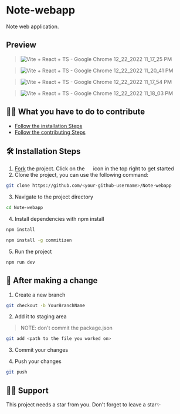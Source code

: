 # Note-webapp
Note web application.


## Preview
> ![Vite + React + TS - Google Chrome 12_22_2022 11_17_25 PM](https://user-images.githubusercontent.com/85039185/209236134-2782148c-0725-4e76-bafb-a61aeac3da9e.png)

> ![Vite + React + TS - Google Chrome 12_22_2022 11_20_41 PM](https://user-images.githubusercontent.com/85039185/209236163-38ec77ab-241a-4978-a376-8258d446a857.png)

> ![Vite + React + TS - Google Chrome 12_22_2022 11_17_54 PM](https://user-images.githubusercontent.com/85039185/209236266-27a572b7-e5fb-4fed-ab02-c08705eede5d.png)

> ![Vite + React + TS - Google Chrome 12_22_2022 11_18_03 PM](https://user-images.githubusercontent.com/85039185/209236320-34096879-3091-4f10-bd11-602859497248.png)


## 👌🏾 What you have to do to contribute

- [Follow the installation Steps](#%EF%B8%8F-installation-steps)
- [Follow the contributing Steps](#-after-making-a-change)

## 🛠️ Installation Steps

1. [Fork](https://github.com/ghasty003/Note-webapp/fork) the project. Click on the <a href="https://github.com/ghasty003/Note-webapp/fork"><img src="https://i.imgur.com/G4z1kEe.png" height="15" width="15"></a> icon in the top right to get started
2. Clone the project, you can use the following command:

```bash
git clone https://github.com/<your-github-username>/Note-webapp
```

3. Navigate to the project directory

```bash
cd Note-webapp
```

4. Install dependencies with npm install

```bash
npm install
```

```bash
npm install -g commitizen
```

5. Run the project

```bash
npm run dev
```

## 🥂 After making a change

1. Create a new branch

```bash
git checkout -b YourBranchName
```

2. Add it to staging area

> NOTE: don't commit the package.json

```bash
git add <path to the file you worked on>
```

3. Commit your changes

4. Push your changes

```bash
git push
```
## 🙏🏽 Support

This project needs a star️ from you. Don't forget to leave a star✨
